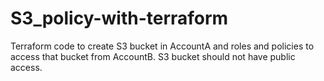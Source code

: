 # S3_policy-with-terraform
Terraform code to create S3 bucket in AccountA and roles and policies to access that bucket from AccountB.
S3 bucket should not have public access.
